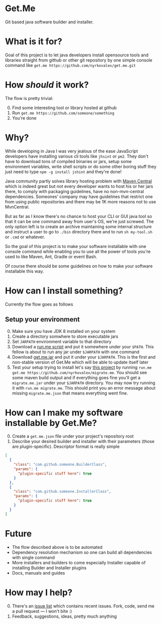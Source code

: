# Get.Me

Git based java software builder and installer.


# What is it for?

Goal of this project is to let java developers install opensource tools and
libraries straight from github or other git repository by one simple console command like
`get.me https://github.com/nyrkovalex/get.me.git`


# How _should_ it work?

The flow is pretty trivial:

0. Find some interesting tool or library hosted at github
1. Run `get.me https://github.com/someone/something`
2. You're done


# Why?

While developing in Java I was very jealous of the ease JavaScript developers have installing 
various cli tools like `jhsint` or `pm2`. They don't have to download tons of compiled binaries or jars,
setup some environment variables, write shell scripts or do some other boring stuff they just need
to type `npm -g install jshint` and they're done! 

Java community partly solves library hosting problem with [Maven Central](http://search.maven.org/)
which is indeed great but not every developer wants to host his or her jars there, to comply
with packaging guidelines, have no non-mvn-central dependencies. Someones' company may have
guidelines that restrict one from using public repositories and there may be 1K more reasons
not to use MvnCentral. 

But as far as I know there's no chance to host your CLI or GUI java tool 
so that it can be one command away from user's OS, we're just screwed. The only option left is
to create an archive maintaining some internal structure and instruct a user to go to `./bin`
directory there and to run `sh my-tool.sh` or `.cmd` or whatever.
 
So the goal of this project is to make your software installable with one console command while
enabling you to use all the power of tools you're used to like Maven, Ant, Gradle or event Bash.

Of course there should be some guidelines on how to make your software installable this way.


# How can I install something?

Currently the flow goes as follows


## Setup your environment

0. Make sure you have JDK 8 installed on your system
1. Create a directory somwhere to store executable jars
2. Set `JARPATH` environment variable to that directory
3. Download a [run.me script](https://gist.github.com/nyrkovalex/abc66911f6c1e227f76b) and put it somewhere
under your `$PATH`. This fellow is about to run any jar under `$JARPATH` with one command
4. Download [get.me.jar](https://github.com/nyrkovalex/get.me/releases/download/v0.1-alpha2/get.me.jar)
and put it under your `$JARPATH`. This is the first and non-stable version of Get.Me which will be able to
update itself later
5. Test your setup trying to install let's say [this project](https://github.com/nyrkovalex/migrate.me)
by running `run.me get.me https://github.com/nyrkovalex/migrate.me`. You should see some maven build
output and if everything goes fine you'll get a `migrate.me.jar` under your `$JARPATH` directory.
You may now try running it with `run.me migrate.me`. This should print you an error message about
missing `migrate.me.json` that means everything went fine.


# How can I make my software installable by Get.Me?

0. Create a `get.me.json` file under your project's repository root
1. Describe your desired builder and installer with their parameters (those are plugin-specific).
Descriptor format is really simple
```json
[
  {
    "class": "com.github.someone.BuilderClass",
    "params": {
      "plugin-specific stuff here": true
    }
  },
  {
    "class": "com.github.someone.InstallerClass",
    "params": {
      "plugin-specific stuff here": true
    }
  }
]
```


# Future

* The flow described above is to be automated
* Dependency resolution mechanism so one can build all dependencies with single command
* More installers and builders to come especially Installer capable of installing Builder
and Installer plugins
* Docs, manuals and guides

# How may I help?

0. There's an [issue list](https://github.com/nyrkovalex/get.me/issues) which contains recent
issues. Fork, code, send me a pull request — I won't bite :)
1. Feedback, suggestions, ideas, pretty much anything
